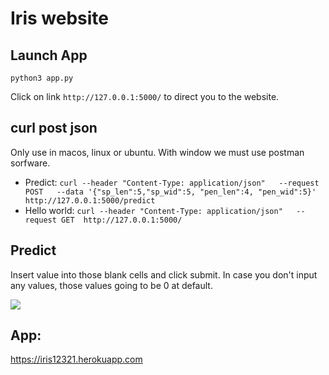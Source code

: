 # Iris website
## Launch App

`python3 app.py`

Click on link `http://127.0.0.1:5000/` to direct you to the website.

## curl post json

Only use in macos, linux or ubuntu. With window we must use postman sorfware.

* Predict:
`
curl --header "Content-Type: application/json"   --request POST   --data '{"sp_len":5,"sp_wid":5, "pen_len":4, "pen_wid":5}'   http://127.0.0.1:5000/predict
`
* Hello world:
`
curl --header "Content-Type: application/json"   --request GET  http://127.0.0.1:5000/
`

## Predict

Insert value into those blank cells and click submit. In case you don't input any values, those values going to be 0 at default.

![](https://imgur.com/lvlatS3.png)

## App:
https://iris12321.herokuapp.com
